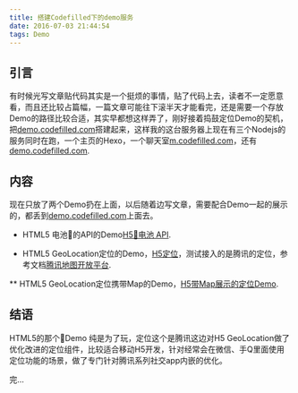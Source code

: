 ```yaml
---
title: 搭建Codefilled下的demo服务
date: 2016-07-03 21:44:54
tags: Demo
---
```


## 引言

有时候光写文章贴代码其实是一个挺烦的事情，贴了代码上去，读者不一定愿意看，而且还比较占篇幅，一篇文章可能往下滚半天才能看完，还是需要一个存放Demo的路径比较合适，其实早都想这样弄了，刚好接着捣鼓定位Demo的契机，把[demo.codefilled.com](http://demo.codefilled.com/)搭建起来，这样我的这台服务器上现在有三个Nodejs的服务同时在跑，一个主页的Hexo，一个聊天室[m.codefilled.com](http://m.codefilled.com/)，还有[demo.codefilled.com](http://demo.codefilled.com/).

## 内容

现在只放了两个Demo扔在上面，以后随着边写文章，需要配合Demo一起的展示的，都丢到[demo.codefilled.com](http://demo.codefilled.com/)上面去。

* HTML5 电池🔋的API的Demo[H5🔋电池 API](http://demo.codefilled.com/battery).

* HTML5 GeoLocation定位的Demo，[H5定位](http://demo.codefilled.com/geolocation)，测试接入的是腾讯的定位，参考文档[腾讯地图开放平台](http://lbs.qq.com/tool/component-geolocation.html).

** HTML5 GeoLocation定位携带Map的Demo，[H5带Map展示的定位Demo](http://demo.codefilled.com/geolocation/maps).
 
## 结语

HTML5的那个🔋Demo 纯是为了玩，定位这个是腾讯这边对H5 GeoLocation做了优化改进的定位组件，比较适合移动H5开发，针对经常会在微信、手Q里面使用定位功能的场景，做了专门针对腾讯系列社交app内嵌的优化。

完...